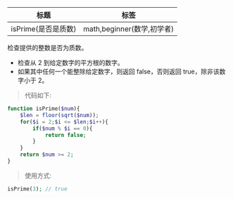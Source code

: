 | 标题                | 标签                       |
| ------------------- | -------------------------- |
| isPrime(是否是质数) | math,beginner(数学,初学者) |

检查提供的整数是否为质数。

- 检查从 2 到给定数字的平方根的数字。
- 如果其中任何一个能整除给定数字，则返回 false，否则返回 true，除非该数字小于 2。

> 代码如下:

```php
function isPrime($num){
    $len = floor(sqrt($num));
    for($i = 2;$i <= $len;$i++){
        if($num % $i == 0){
            return false;
        }
    }
    return $num >= 2;
}
```

> 使用方式:

```php
isPrime(3); // true
```
